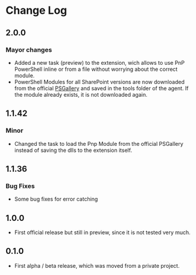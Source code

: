# <a id="Change-Log"> </a> Change Log

## 2.0.0

### Mayor changes

- Added a new task (preview) to the extension, wich allows to use PnP PowerShell inline or from a file without worrying about the correct module.
- PowerShell Modules for all SharePoint versions are now downloaded from the official [PSGallery](https://www.powershellgallery.com/) and saved in the tools folder of the agent. If the module already exists, it is not downloaded again.

## 1.1.42

### Minor

- Changed the task to load the Pnp Module from the official PSGallery instead of saving the dlls to the extension itself.

## 1.1.36

### Bug Fixes

- Some bug fixes for error catching

## 1.0.0

- First official release but still in preview, since it is not tested very much.

## 0.1.0

- First alpha / beta release, which was moved from a private project.




